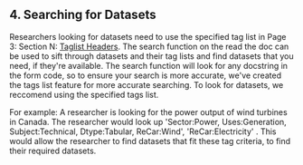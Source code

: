 ## **4. Searching for Datasets**

Researchers looking for datasets need to use the specified tag list in Page 3: Section N: [Taglist Headers](3.FormDescriptions.md#tag-list-headers). The search function on the read the doc can be used to sift through datasets and their tag lists and find datasets that you need, if they're available. The search function will look for any docstring in the form code, so to ensure your search is more accurate, we've created the tags list feature for more accurate searching. To look for datasets, we reccomend using the specified tags list.

For example: A researcher is looking for the power output of wind turbines in Canada. The researcher would look up 'Sector:Power, Uses:Generation, Subject:Technical, Dtype:Tabular, ReCar:Wind', 'ReCar:Electricity' . This would allow the researcher to find datasets that fit these tag criteria, to find their required datasets.
